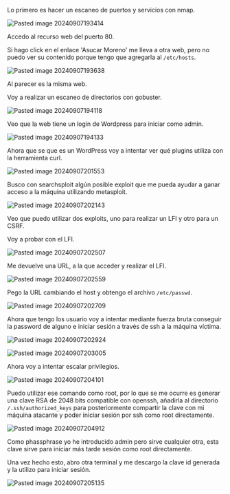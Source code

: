 Lo primero es hacer un escaneo de puertos y servicios con nmap.

![Pasted image 20240907193414](https://github.com/user-attachments/assets/ed8024e4-60da-4561-95c4-c35c69a0fc5a)

Accedo al recurso web del puerto 80.

Si hago click en el enlace 'Asucar Moreno' me lleva a otra web, pero no puedo ver su contenido porque tengo que agregarla al `/etc/hosts`.

![Pasted image 20240907193638](https://github.com/user-attachments/assets/cb1b11f6-95ce-42e1-b618-28fa0048b694)

Al parecer es la misma web.

Voy a realizar un escaneo de directorios con gobuster.

![Pasted image 20240907194118](https://github.com/user-attachments/assets/364dd085-89a1-4c89-8fb2-85799d312cb7)

Veo que la web tiene un login de Wordpress para iniciar como admin.

![Pasted image 20240907194133](https://github.com/user-attachments/assets/01740e99-5b1c-4ce0-b330-0faa12f163e9)

Ahora que se que es un WordPress voy a intentar ver qué plugins utiliza con la herramienta curl.

![Pasted image 20240907201553](https://github.com/user-attachments/assets/32eaa80f-4c9b-47e2-a8ab-163d13da9781)

Busco con searchsploit algún posible exploit que me pueda ayudar a ganar acceso a la máquina utilizando metasploit.

![Pasted image 20240907202143](https://github.com/user-attachments/assets/d13486bd-f35c-4b6a-baf8-5fc76840e99d)

Veo que puedo utilizar dos exploits, uno para realizar un LFI y otro para un CSRF.

Voy a probar con el LFI.

![Pasted image 20240907202507](https://github.com/user-attachments/assets/0d108a6e-db99-408b-9b9f-9fa7cf80764e)

Me devuelve una URL, a la que acceder y realizar el LFI.

![Pasted image 20240907202559](https://github.com/user-attachments/assets/7fb8b25b-28e0-41f6-849a-8a34065739a5)

Pego la URL cambiando el host y obtengo el archivo `/etc/passwd`.

![Pasted image 20240907202709](https://github.com/user-attachments/assets/6a932ac9-4b1d-40b0-ac02-87bae43abde7)

Ahora que tengo los usuario voy a intentar mediante fuerza bruta conseguir la password de alguno e iniciar sesión a través de ssh a la máquina víctima.

![Pasted image 20240907202924](https://github.com/user-attachments/assets/b60ff809-ad6f-499f-b3ed-945dd55680a3)

![Pasted image 20240907203005](https://github.com/user-attachments/assets/4fff022b-82ad-4ea4-84d9-34e5274524fc)

Ahora voy a intentar escalar privilegios.

![Pasted image 20240907204101](https://github.com/user-attachments/assets/3d9c2b0b-126e-4c52-aacb-f07761cf0434)

Puedo utilizar ese comando como root, por lo que se me ocurre es generar una clave RSA de 2048 bits compatible con openssh, añadirla al directorio `/.ssh/authorized_keys` para posteriormente compartir la clave con mi máquina atacante y poder iniciar sesión por ssh como root directamente.

![Pasted image 20240907204912](https://github.com/user-attachments/assets/08b854ed-b444-4f8e-b8ed-9f8699867fe2)

Como phassphrase yo he introducido admin pero sirve cualquier otra, esta clave sirve para iniciar más tarde sesión como root directamente.

Una vez hecho esto, abro otra terminal y me descargo la clave id generada y la utilizo para iniciar sesión.

![Pasted image 20240907205135](https://github.com/user-attachments/assets/203e6f59-1af9-4a2a-84fe-fba5630fabb3)
